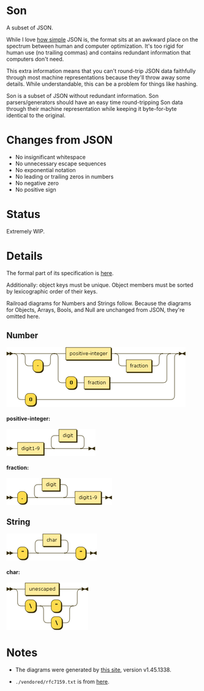 # Son

A subset of JSON.

While I love [how simple](http://json.org/) JSON is, the format sits at an awkward place on the spectrum between human and computer optimization. It's too rigid for human use (no trailing commas) and contains redundant information that computers don't need.

This extra information means that you can't round-trip JSON data faithfully through most machine representations because they'll throw away some details. While understandable, this can be a problem for things like hashing.

Son is a subset of JSON without redundant information. Son parsers/generators should have an easy time round-tripping Son data through their machine representation while keeping it byte-for-byte identical to the original.

# Changes from JSON

+ No insignificant whitespace
+ No unnecessary escape sequences
+ No exponential notation
+ No leading or trailing zeros in numbers
+ No negative zero
+ No positive sign

# Status

Extremely WIP.

# Details

The formal part of its specification is [here](son.ebnf).

Additionally: object keys must be unique. Object members must be sorted by lexicographic order of their keys.

Railroad diagrams for Numbers and Strings follow. Because the diagrams for Objects, Arrays, Bools, and Null are unchanged from JSON, they're omitted here.

## Number

![Number](./diagram/number.png)

#### positive-integer:

![Positive Integer](./diagram/positive-integer.png)

#### fraction:

![Fraction](./diagram/fraction.png)

## String

![String](./diagram/string.png)

#### char:

![Char](./diagram/char.png)

# Notes

+ The diagrams were generated by [this site](http://www.bottlecaps.de/rr/ui), version v1.45.1338.

+ `./vendored/rfc7159.txt` is from [here](https://tools.ietf.org/rfc/rfc7159.txt).
